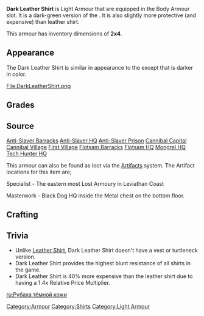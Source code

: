 **Dark Leather Shirt** is Light Armour that are equipped in the Body
Armour slot. It is a dark-green version of the [](Leather_Shirt.md). It is also slightly more protective
(and expensive) than leather shirt.

This armour has inventory dimensions of **2x4**.

## Appearance

The Dark Leather Shirt is similar in appearance to the [](Leather_Shirt.md) except that is darker in color.

<File:DarkLeatherShirt.png>

## Grades

## Source

[Anti-Slaver Barracks](Anti-Slaver_Barracks "wikilink")
[Anti-Slaver HQ](Anti-Slaver_HQ.md "wikilink")
[Anti-Slaver Prison](Anti-Slaver_Prison "wikilink")
[Cannibal Capital](Cannibal_Capital.md "wikilink")
[Cannibal Village](Cannibal_Village.md "wikilink")
[First Village](First_Village.md "wikilink")
[Flotsam Barracks](Flotsam_Barracks "wikilink")
[Flotsam HQ](Flotsam_HQ "wikilink")
[Mongrel HQ](Mongrel_HQ.md "wikilink")
[Tech Hunter HQ](Tech_Hunter_HQ "wikilink")

This armour can also be found as loot via the
[Artifacts](Artifacts.md "wikilink") system. The Artifact locations for
this item are;

Specialist - The eastern most Lost Armoury in Leviathan Coast

Masterwork - Black Dog HQ inside the Metal chest on the bottom floor.

## Crafting

## Trivia

- Unlike [Leather Shirt](Leather_Shirt.md "wikilink"), Dark Leather Shirt
  doesn't have a vest or turtleneck version.
- Dark Leather Shirt provides the highest blunt resistance of all shirts
  in the game.
- Dark Leather Shirt is 40% more expensive than the leather shirt due to
  having a 1.4x Relative Price Multiplier.

[ru:Рубаха тёмной кожи](ru:Рубаха_тёмной_кожи "wikilink")

[Category:Armour](Category:Armour "wikilink")
[Category:Shirts](Category:Shirts "wikilink") [Category:Light
Armour](Category:Light_Armour "wikilink")